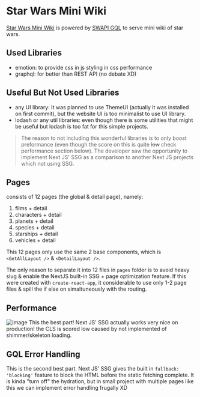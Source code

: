 # Star Wars Mini Wiki

[Star Wars Mini Wiki](https://star-wars-mini-wiki.vercel.app/) is powered by [SWAPI GQL](https://swapi-graphql.netlify.app) to serve mini wiki of star wars.

## Used Libraries

- emotion: to provide css in js styling in css performance
- graphql: for better than REST API (no debate XD)

## Useful But Not Used Libraries

- any UI library: It was planned to use ThemeUI (actually it was installed on first commit), but the website UI is too minimalist to use UI library.
- lodash or any util libraries: even though there is some utilities that might be useful but lodash is too fat for this simple projects.

> The reason to not including this wonderful libraries is to only boost preformance (even though the score on this is quite ~~low~~ check performance section below). The developer saw the opportunity to implement Next JS' SSG as a comparison to another Next JS projects which not using SSG.

## Pages

consists of 12 pages (the global & detail page), namely:

1. films + detail
2. characters + detail
3. planets + detail
4. species + detail
5. starships + detail
6. vehicles + detail

This 12 pages only use the same 2 base components, which is `<GetAllLayout />` & `<DetailLayout />`.

The only reason to separate it into 12 files in `pages` folder is to avoid heavy slug & enable the NextJS built-in SSG + page optimization feature. If this were created with `create-react-app`, it considerable to use only 1-2 page files & spill the if else on simaltuneously with the routing.

## Performance
![image](https://user-images.githubusercontent.com/25606110/150704976-c70661fe-f62e-4f82-9ba1-e3c15413007e.png)
This the best part! Next JS' SSG actually works very nice on production! the CLS is scored low caused by not implemented of shimmer/skeleton loading.

## GQL Error Handling
This is the second best part. Next JS' SSG gives the built in `fallback: 'blocking'` feature to block the HTML before the static fetching complete. It is kinda "turn off" the hydration, but in small project with multiple pages like this we can implement error handling frugally XD
